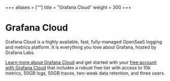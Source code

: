 +++
aliases = [""]
title = "Grafana Cloud"
weight = 300
+++

# Grafana Cloud

Grafana Cloud is a highly available, fast, fully-managed OpenSaaS logging and metrics platform. It is everything you love about Grafana, hosted by Grafana Labs.

[Learn more about Grafana Cloud](https://grafana.com/cloud/) and get started with your [free account with Grafana Cloud](https://grafana.com/signup/cloud/connect-account?pg=gsdocs) that includes a robust free tier with access to 10k metrics, 50GB logs, 50GB traces, two-week data retention, and three users.
